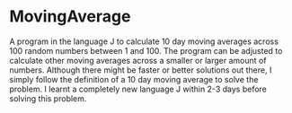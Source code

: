# MovingAverage
A program in the language J to calculate 10 day moving averages across 100 random numbers between 1 and 100. The program can be adjusted to calculate other moving averages across a smaller or larger amount of numbers. Although there might be faster or better solutions out there, I simply follow the definition of a 10 day moving average to solve the problem. I learnt a completely new language J within 2-3 days before solving this problem.

